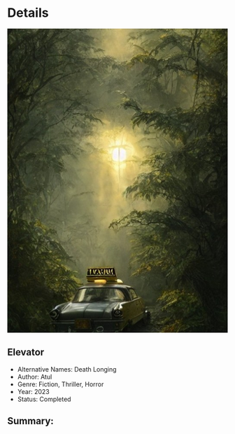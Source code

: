 # Details

![cover](https://github.com/ranobe-org/last-ride/raw/main/cover.jpg)

## Elevator

- Alternative Names: Death Longing
- Author: Atul
- Genre: Fiction, Thriller, Horror
- Year: 2023
- Status: Completed


## Summary: 


